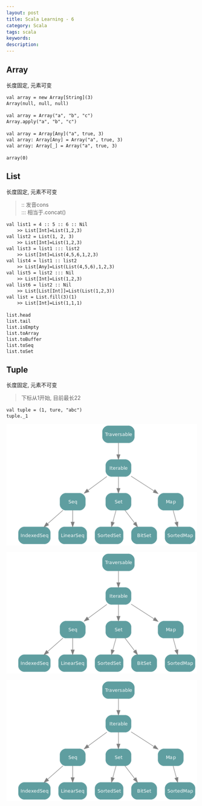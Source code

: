 ```yaml
---
layout: post
title: Scala Learning - 6
category: Scala
tags: scala
keywords:
description:
---
```


## Array  

长度固定, 元素可变  

```
val array = new Array[String](3)  
Array(null, null, null)  

val array = Array("a", "b", "c")  
Array.apply("a", "b", "c")  

val array = Array[Any]("a", true, 3)  
val array: Array[Any] = Array("a", true, 3)  
val array: Array[_] = Array("a", true, 3)  

array(0)
```



## List  

长度固定, 元素不可变  

> :: 发音cons  
> ::: 相当于.concat()  

```
val list1 = 4 :: 5 :: 6 :: Nil  
    >> List[Int]=List(1,2,3)  
val list2 = List(1, 2, 3)  
    >> List[Int]=List(1,2,3)  
val list3 = list1 ::: list2
    >> List[Int]=List(4,5,6,1,2,3)
val list4 = list1 :: list2
    >> List[Any]=List(List(4,5,6),1,2,3)
val list5 = list2 ::: Nil
    >> List[Int]=List(1,2,3)
val list6 = list2 :: Nil
    >> List[List[Int]]=List(List(1,2,3))
val list = List.fill(3)(1)
    >> List[Int]=List(1,1,1)
    
list.head
list.tail
list.isEmpty
list.toArray
list.toBuffer
list.toSeq
list.toSet
```

## Tuple  

长度固定, 元素不可变  

> 下标从1开始, 目前最长22  

```
val tuple = (1, ture, "abc")  
tuple._1
```  


![collection](/public/img/collection.png)  

![immutable](/public/img/collection.png)  

![mutable](/public/img/collection.png)  



